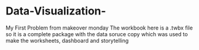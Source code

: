# Data-Visualization- 
My First Problem from makeover monday
The workbook here is a .twbx file so it is a complete package with the data soruce copy which was used to make the worksheets, dashboard and storytelling
